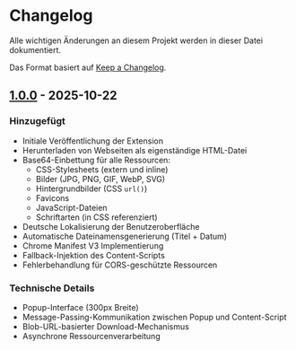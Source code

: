 # Changelog

Alle wichtigen Änderungen an diesem Projekt werden in dieser Datei dokumentiert.

Das Format basiert auf [Keep a Changelog](https://keepachangelog.com/de/1.0.0/).

## [1.0.0] - 2025-10-22

### Hinzugefügt
- Initiale Veröffentlichung der Extension
- Herunterladen von Webseiten als eigenständige HTML-Datei
- Base64-Einbettung für alle Ressourcen:
  - CSS-Stylesheets (extern und inline)
  - Bilder (JPG, PNG, GIF, WebP, SVG)
  - Hintergrundbilder (CSS `url()`)
  - Favicons
  - JavaScript-Dateien
  - Schriftarten (in CSS referenziert)
- Deutsche Lokalisierung der Benutzeroberfläche
- Automatische Dateinamensgenerierung (Titel + Datum)
- Chrome Manifest V3 Implementierung
- Fallback-Injektion des Content-Scripts
- Fehlerbehandlung für CORS-geschützte Ressourcen

### Technische Details
- Popup-Interface (300px Breite)
- Message-Passing-Kommunikation zwischen Popup und Content-Script
- Blob-URL-basierter Download-Mechanismus
- Asynchrone Ressourcenverarbeitung

[1.0.0]: https://github.com/username/site-loader-extension/releases/tag/v1.0.0
